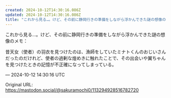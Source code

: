 ```yaml
---
created: 2024-10-12T14:30:16.086Z
updated: 2024-10-12T14:30:16.086Z
title: "これから見る…。けど、その前に静岡行きの準備をしながら浮かんできた謎の想像のメモ[...]"
---
```


<p>これから見る…。けど、その前に静岡行きの準備をしながら浮かんできた謎の想像のメモ：</p><p>昔天女（使者）の羽衣を見つけたのは、漁師をしていたミナトくんのおじいさんだったのだけれど、使者の過剰な煌めきに触れたことで、その出会いや翼ちゃんを見つけたときの記憶が不正確になってしまっている。</p>

&mdash; 2024-10-12 14:30:16 UTC

Original URL: https://mastodon.social/@sakuramochi0/113294928516782720
